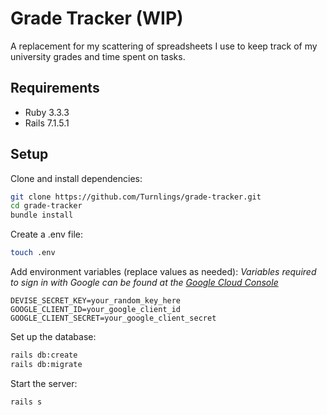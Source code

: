 # Grade Tracker (WIP)

A replacement for my scattering of spreadsheets I use to keep track of my university grades and time spent on tasks.

## Requirements

- Ruby 3.3.3
- Rails 7.1.5.1

## Setup

Clone and install dependencies:
```bash
git clone https://github.com/Turnlings/grade-tracker.git
cd grade-tracker
bundle install
```

Create a .env file:
```bash
touch .env
```

Add environment variables (replace values as needed):
*Variables required to sign in with Google can be found at the [Google Cloud Console](https://console.cloud.google.com/)*
```env
DEVISE_SECRET_KEY=your_random_key_here
GOOGLE_CLIENT_ID=your_google_client_id
GOOGLE_CLIENT_SECRET=your_google_client_secret
```

Set up the database:
```bash
rails db:create
rails db:migrate
```

Start the server:
```bash
rails s
```